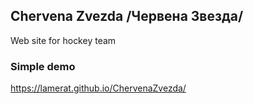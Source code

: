 ## Chervena Zvezda /Червена Звезда/
Web site for hockey team

### Simple demo
https://lamerat.github.io/ChervenaZvezda/

